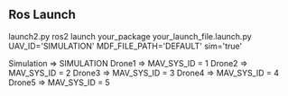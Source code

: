 ## Ros Launch

launch2.py
ros2 launch your_package your_launch_file.launch.py UAV_ID='SIMULATION' MDF_FILE_PATH='DEFAULT' sim='true'

Simulation => SIMULATION
Drone1 => MAV_SYS_ID = 1
Drone2 => MAV_SYS_ID = 2
Drone3 => MAV_SYS_ID = 3
Drone4 => MAV_SYS_ID = 4
Drone5 => MAV_SYS_ID = 5
